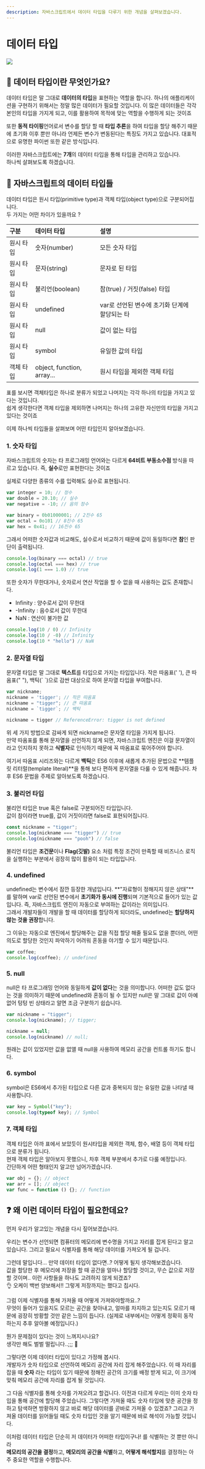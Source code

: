 ```yaml
---
description: 자바스크립트에서 데이터 타입을 다루기 위한 개념을 살펴보겠습니다.
---
```


# 데이터 타입

![](../.gitbook/assets/datatype.png)

## 🤔 데이터 타입이란 무엇인가요?

데이터 타입은 말 그대로 **데이터의 타입**을 표현하는 역할을 합니다. 하나의 애플리케이션을 구현하기 위해서는 정말 많은 데이터가 필요할 것입니다. 이 많은 데이터들은 각각 본인의 타입을 가지게 되고, 이를 활용하여 목적에 맞는 역할을 수행하게 되는 것이죠

또한 **동적 타이핑**언어로서 변수를 할당 할 때 **타입 추론**을 하여 타입을 할당 해주기 때문에 초기화 이후 뿐만 아니라 언제든 변수가 변동된다는 특징도 가지고 있습니다. 대표적으로 유명한 파이썬 또한 같은 방식입니다.

이러한 자바스크립트에는 **7개**의 데이터 타입을 통해 타입을 관리하고 있습니다.  
하나씩 살펴보도록 하겠습니다.

## 💾 자바스크립트의 데이터 타입들

데이터 타입은 원시 타입\(primitive type\)과 객체 타입\(object type\)으로 구분되어집니다.  
두 가지는 어떤 차이가 있을까요 ?

| 구분 | 데이터 타입 | 설명 |
| :--- | :--- | :--- |
| 원시 타입 | 숫자\(number\) | 모든 숫자 타입 |
| 원시 타입 | 문자\(string\) | 문자로 된 타입 |
| 원시 타입 | 불리언\(boolean\) | 참\(true\) / 거짓\(false\) 타입 |
| 원시 타입 | undefined | var로 선언된 변수에 초기화 단계에 할당되는 타 |
| 원시 타입 | null | 값이 없는 타입 |
| 원시 타입 | symbol | 유일한 값의 타입 |
| 객체 타입 | object, function, array... | 원시 타입을 제외한 객체 타입 |

표를 보시면 객체타입은 하나로 분류가 되었고 나머지는 각각 하나의 타입을 가지고 있다는 것입니다.  
쉽게 생각한다면 객체 타입을 제외하면 나머지는 하나의 고유한 자신만의 타입을 가지고 있다는 것이죠  
  
이제 하나씩 타입들을 살펴보며 어떤 타입인지 알아보겠습니다. 

### 1. 숫자 타입

자바스크립트의 숫자는 타 프로그래밍 언어와는 다르게 **64비트 부동소수점** 방식을 따르고 있습니다. 즉, **실수**로만 표현한다는 것이죠  
  
실제로 다양한 종류의 수를 입력해도 실수로 표현됩니다.

```javascript
var integer = 10; // 정수
var double = 20.10; // 실수
var negative = -10; // 음의 정수

var binary = 0b01000001; // 2진수 65
var octal = 0o101 // 8진수 65
var hex = 0x41; // 16진수 65
```

그래서 어떠한 숫자값과 비교해도, 실수로서 비교하기 때문에 값이 동일하다면 **참**인 판단이 출력됩니다.

```javascript
console.log(binary === octal) // true
console.log(octal === hex) // true
console.log(1 === 1.0) // true
```

또한 숫자가 무한대거나, 숫자로서 연산 작업을 할 수 없을 때 사용하는 값도 존재합니다. 

* Infinity : 양수로서 값이 무한대
* -Infinity : 음수로서 값이 무한대
* NaN : 연산이 불가한 값

```javascript
console.log(10 / 0) // Infinity
console.log(10 / -0) // Infinity
console.log(10 * "hello") // NaN
```

### 2. 문자열 타입

문자열 타입은 말 그대로 **텍스트**를 타입으로 가지는 타입입니다. 작은 따옴표\(' '\), 큰 따옴표\(" "\), 백틱\(\` \`\)으로 감싼 대상으로 하여 문자열 타입을 부여합니다.

```javascript
var nickname;
nickname = 'tigger'; // 작은 따옴표
nickname = "tigger"; // 큰 따옴표
nickname = `tigger`; // 백틱

nickname = tigger // ReferenceError: tigger is not defined
```

위 세 가지 방법으로 감싸게 되면 nickname은 문자열 타입을 가지게 됩니다.  
만약 따옴표를 통해 문자열을 선언하지 않게 되면, 자바스크립트 엔진은 이걸 문자열이라고 인지하지 못하고 **식별자**로 인식하기 때문에 꼭 따옴표로 묶어주어야 합니다. 

여기서 따옴표 시리즈와는 다르게 **백틱**은 ES6 이후에 새롭게 추가된 문법으로 **템플릿 리터럴\(template literal\)**을 통해 보다 편하게 문자열을 다룰 수 있게 해줍니다. 차후 ES6 문법을 주제로 알아보도록 하겠습니다.

### 3. 불리언 타입

불리언 타입은 true 혹은 false로 구분되어진 타입입니다.  
값이 참이라면 true를, 값이 거짓이라면 false로 표현되어집니다.

```javascript
const nickname = "tigger";
console.log(nickname === "tigger") // true
console.log(nickname === "pooh") // false
```

불리언 타입은 **조건문**이나 **Flag\(깃발\)** 요소 처럼 특정 조건이 만족할 때 비즈니스 로직을 실행하는 부분에서 굉장히 많이 활용이 되는 타입입니다.

### 4. undefined

undefined는 변수에서 잠깐 등장한 개념입니다. **"자료형이 정해지지 않은 상태"**를 말하며 var로 선언된 변수에서 **초기화가 동시에 진행**되며 기본적으로 들어가 있는 값입니다. 즉, 자바스크립트 엔진이 자동으로 부여하는 값이라는 의미입니다.  
그래서 개발자들이 개발을 할 때 데이터를 할당하게 되더라도, undefined는 **할당하지 않는 것을 권장**합니다.  
  
그 이유는 자동으로 엔진에서 할당해주는 값을 직접 할당 해줄 필요도 없을 뿐더러, 어떤 의도로 할당한 것인지 파악하기 어려워 혼동을 야기할 수 있기 때문입니다.

```javascript
var coffee;
console.log(coffee); // undefined
```

### 5. null

null은 타 프로그래밍 언어와 동일하게 **값이 없다**는 것을 의미합니다. 어떠한 값도 없다는 것을 의미하기 때문에 undefined와 혼동이 될 수 있지만 null은 말 그대로 값이 아예 없어 텅텅 빈 상태라고 알면 조금 구분하기 쉽습니다.

```javascript
var nickname = "tigger";
console.log(nickname); // tigger;

nickname = null;
console.log(nickname) // null;
```

원래는 값이 있었지만 값을 없앨 때 null을 사용하여 메모리 공간을 컨트롤 하기도 합니다. 

### 6. symbol

symbol은 ES6에서 추가된 타입으로 다른 값과 중복되지 않는 유일한 값을 나타낼 때 사용합니다.

```javascript
var key = Symbol("key");
console.log(typeof key); // Symbol
```

### 7. 객체 타입

객체 타입은 아까 표에서 보았듯이 원시타입을 제외한 객체, 함수, 배열 등이 객체 타입으로 분류가 됩니다.  
현재 객체 타입은 알아보지 못했으니, 차후 객체 부분에서 추가로 다룰 예정입니다.  
간단하게 어떤 형태인지 알고만 넘어가겠습니다.

```javascript
var obj = {}; // object
var arr = []; // object
var func = function () {}; // function
```

## ❓ 왜 이런 데이터 타입이 필요한데요?

먼저 우리가 알고있는 개념을 다시 짚어보겠습니다.

우리는 변수가 선언되면 컴퓨터의 메모리에 변수명을 가지고 자리를 잡게 된다고 알고 있습니다. 그리고 필요시 식별자를 통해 해당 데이터를 가져오게 될 겁니다.

그런데 말입니다... 만약 데이터 타입이 없다면..? 어떻게 될지 생각해보겠습니다.  
값을 할당한 후 메모리에 저장을 할 때 공간을 얼마나 할당할 것이고, 무슨 값으로 저장할 것이며.. 이런 사항들을 하나도 고려하지 않게 되겠죠?  
👌 오케이 백번 양보해서!! 그렇게 저장까지는 했다고 칩시다.

그럼 이제 식별자를 통해 가져올 때 어떻게 가져와야할까요..?  
무엇이 들어가 있을지도 모르는 공간을 찾아내고, 얼마를 차지하고 있는지도 모르기 때문에 굉장히 방황할 것만 같은 느낌이 듭니다. \(실제로 내부에서는 어떻게 정확히 동작 하는지 추후 알아볼 예정입니다.\)  
  
뭔가 문제점이 있다는 것이 느껴지시나요?  
생각만 해도 벌벌 떨립니다..;;; 🥶

그렇다면 이제 데이터 타입이 있다고 가정해 봅시다.  
개발자가 숫자 타입으로 선언하여 메모리 공간에 자리 잡게 해주었습니다. 이 때 자리를 잡을 때 **숫자** 라는 타입이 있기 때문에 정해진 공간의 크기를 배정 받게 되고, 이 크기에 맞춰 메모리 공간에 자리를 잡게 될 것입니다.

그 다음 식별자를 통해 숫자를 가져오려고 할겁니다. 이전과 다르게 우리는 이미 숫자 타입을 통해 공간에 할당해 주었습니다. 그렇다면 가져올 때도 숫자 타입에 맞춘 공간을 정하고 탐색하면 방황하지 않고 바로 해당 데이터를 곧바로 가져올 수 있겠죠? 그리고 가져올 데이터를 읽어들일 때도 숫자 타입인 것을 알기 때문에 바로 해석이 가능할 것입니다.

이처럼 데이터 타입은 단순히 저 데이터가 어떠한 타입이구나! 를 식별하는 것 뿐만 아니라  
**메모리의 공간을 결정**하고, **메모리의 공간을 식별**하고, **어떻게 해석할지**를 결정하는 아주 중요한 역할을 수행합니다.

